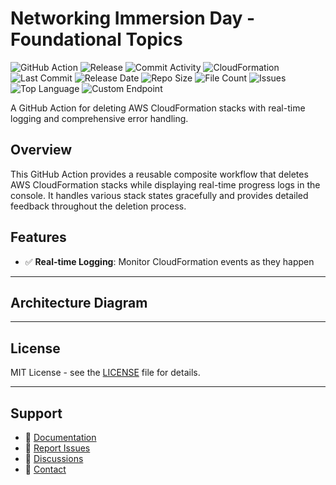 # Networking Immersion Day - Foundational Topics

![GitHub Action](https://img.shields.io/badge/GitHub-Action-blue?logo=github)&nbsp;![Release](https://github.com/subhamay-bhattacharyya/0305-vpc-cft/actions/workflows/release.yaml/badge.svg)&nbsp;![Commit Activity](https://img.shields.io/github/commit-activity/t/subhamay-bhattacharyya/0305-vpc-cft)&nbsp;![CloudFormation](https://img.shields.io/badge/AWS-CloudFormation-orange?logo=amazonaws)&nbsp;![Last Commit](https://img.shields.io/github/last-commit/subhamay-bhattacharyya/0305-vpc-cft)&nbsp;![Release Date](https://img.shields.io/github/release-date/subhamay-bhattacharyya/0305-vpc-cft)&nbsp;![Repo Size](https://img.shields.io/github/repo-size/subhamay-bhattacharyya/0305-vpc-cft)&nbsp;![File Count](https://img.shields.io/github/directory-file-count/subhamay-bhattacharyya/0305-vpc-cft)&nbsp;![Issues](https://img.shields.io/github/issues/subhamay-bhattacharyya/0305-vpc-cft)&nbsp;![Top Language](https://img.shields.io/github/languages/top/subhamay-bhattacharyya/0305-vpc-cft)&nbsp;![Custom Endpoint](https://img.shields.io/endpoint?url=https://gist.githubusercontent.com/bsubhamay/c6e65cfce0625be45b1ed36fb6adad72/raw/0305-vpc-cft.json?)


A GitHub Action for deleting AWS CloudFormation stacks with real-time logging and comprehensive error handling.

## Overview

This GitHub Action provides a reusable composite workflow that deletes AWS CloudFormation stacks while displaying real-time progress logs in the console. It handles various stack states gracefully and provides detailed feedback throughout the deletion process.

## Features

- ✅ **Real-time Logging**: Monitor CloudFormation events as they happen

---

## Architecture Diagram


---

## License

MIT License - see the [LICENSE](LICENSE) file for details.

---

## Support

- 📖 [Documentation](https://github.com/subhamay-bhattacharyya/0305-vpc-cft/wiki)
- 🐛 [Report Issues](https://github.com/subhamay-bhattacharyya/0305-vpc-cft/issues)
- 💬 [Discussions](https://github.com/subhamay-bhattacharyya/0305-vpc-cft/discussions)
- 📧 [Contact](mailto:support@subhamay.aws@gmail.com)